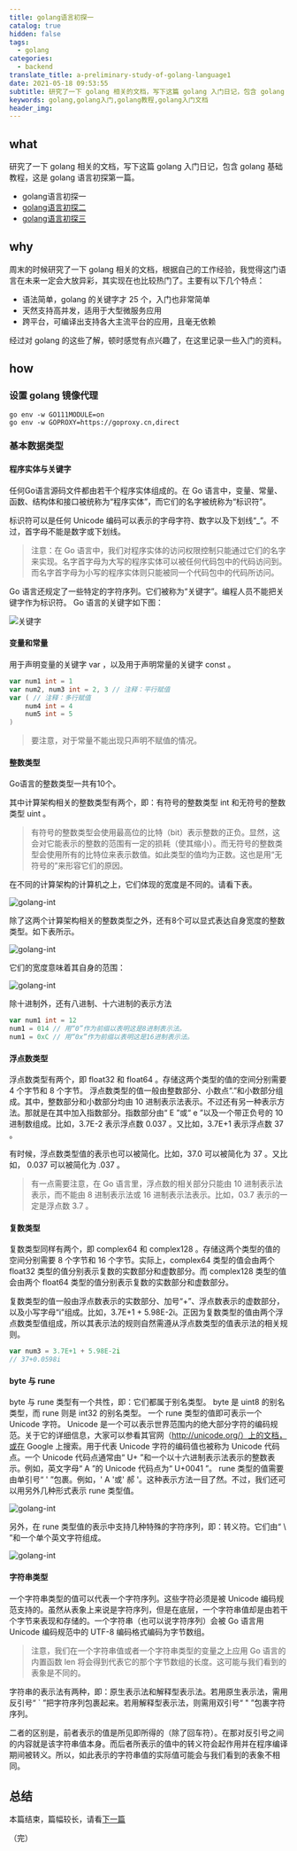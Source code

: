 ```yaml
---
title: golang语言初探一
catalog: true
hidden: false
tags:
  - golang
categories:
  - backend
translate_title: a-preliminary-study-of-golang-language1
date: 2021-05-18 09:53:55
subtitle: 研究了一下 golang 相关的文档，写下这篇 golang 入门日记，包含 golang 基础教程，这是 golang 语言初探第一篇
keywords: golang,golang入门,golang教程,golang入门文档
header_img:
---
```


## what
研究了一下 golang 相关的文档，写下这篇 golang 入门日记，包含 golang 基础教程，这是 golang 语言初探第一篇。

- golang语言初探一
- [golang语言初探二](/backend/a-preliminary-study-of-golang-language2.html)
- [golang语言初探三](/backend/a-preliminary-study-of-golang-language3.html)

## why
周末的时候研究了一下 golang 相关的文档，根据自己的工作经验，我觉得这门语言在未来一定会大放异彩，其实现在也比较热门了。主要有以下几个特点：

- 语法简单，golang 的关键字才 25 个，入门也非常简单
- 天然支持高并发，适用于大型微服务应用
- 跨平台，可编译出支持各大主流平台的应用，且毫无依赖

经过对 golang 的这些了解，顿时感觉有点兴趣了，在这里记录一些入门的资料。

## how

### 设置 golang 镜像代理
```
go env -w GO111MODULE=on
go env -w GOPROXY=https://goproxy.cn,direct
```

### 基本数据类型

#### 程序实体与关键字
任何Go语言源码文件都由若干个程序实体组成的。在 Go 语言中，变量、常量、函数、结构体和接口被统称为“程序实体”，而它们的名字被统称为“标识符”。

标识符可以是任何 Unicode 编码可以表示的字母字符、数字以及下划线“_”。不过，首字母不能是数字或下划线。

> 注意：在 Go 语言中，我们对程序实体的访问权限控制只能通过它们的名字来实现。名字首字母为大写的程序实体可以被任何代码包中的代码访问到。而名字首字母为小写的程序实体则只能被同一个代码包中的代码所访问。 

Go 语言还规定了一些特定的字符序列。它们被称为“关键字”。编程人员不能把关键字作为标识符。 Go 语言的关键字如下图：

![关键字](/img/blog_img/golang-vars.jpeg)
#### 变量和常量
用于声明变量的关键字 var ，以及用于声明常量的关键字 const 。
```go
var num1 int = 1 
var num2, num3 int = 2, 3 // 注释：平行赋值    
var ( // 注释：多行赋值
    num4 int = 4
    num5 int = 5
)
```
> 要注意，对于常量不能出现只声明不赋值的情况。
#### 整数类型
Go语言的整数类型一共有10个。
  
其中计算架构相关的整数类型有两个，即：有符号的整数类型 int 和无符号的整数类型 uint 。
> 有符号的整数类型会使用最高位的比特（bit）表示整数的正负。显然，这会对它能表示的整数的范围有一定的损耗（使其缩小）。而无符号的整数类型会使用所有的比特位来表示数值。如此类型的值均为正数。这也是用“无符号的”来形容它们的原因。

在不同的计算架构的计算机之上，它们体现的宽度是不同的。请看下表。

![golang-int](/img/blog_img/golang-int.jpeg)

除了这两个计算架构相关的整数类型之外，还有8个可以显式表达自身宽度的整数类型。如下表所示。  

![golang-int](/img/blog_img/golang-moreint.jpeg)

它们的宽度意味着其自身的范围：

![golang-int](/img/blog_img/golang-int-desc.jpeg)

除十进制外，还有八进制、十六进制的表示方法
```go
var num1 int = 12
num1 = 014 // 用“0”作为前缀以表明这是8进制表示法。
num1 = 0xC // 用“0x”作为前缀以表明这是16进制表示法。
```
#### 浮点数类型
浮点数类型有两个，即 float32 和 float64 。存储这两个类型的值的空间分别需要 4 个字节和 8 个字节。 
浮点数类型的值一般由整数部分、小数点“.”和小数部分组成。其中，整数部分和小数部分均由 10 进制表示法表示。不过还有另一种表示方法。那就是在其中加入指数部分。指数部分由“ E ”或“ e ”以及一个带正负号的 10 进制数组成。比如，3.7E-2 表示浮点数 0.037 。又比如，3.7E+1 表示浮点数 37 。
  
有时候，浮点数类型值的表示也可以被简化。比如，37.0 可以被简化为 37 。又比如， 0.037 可以被简化为 .037 。

> 有一点需要注意，在 Go 语言里，浮点数的相关部分只能由 10 进制表示法表示，而不能由 8 进制表示法或 16 进制表示法表示。比如，03.7 表示的一定是浮点数 3.7 。
#### 复数类型
复数类型同样有两个，即 complex64 和 complex128 。存储这两个类型的值的空间分别需要 8 个字节和 16 个字节。实际上，complex64 类型的值会由两个 float32 类型的值分别表示复数的实数部分和虚数部分。而 complex128 类型的值会由两个 float64 类型的值分别表示复数的实数部分和虚数部分。
  
复数类型的值一般由浮点数表示的实数部分、加号“+”、浮点数表示的虚数部分，以及小写字母“i”组成。比如，3.7E+1 + 5.98E-2i。正因为复数类型的值由两个浮点数类型值组成，所以其表示法的规则自然需遵从浮点数类型的值表示法的相关规则。
```go
var num3 = 3.7E+1 + 5.98E-2i
// 37+0.0598i
```
#### byte 与 rune

byte 与 rune 类型有一个共性，即：它们都属于别名类型。 byte 是 uint8 的别名类型，而 rune 则是 int32 的别名类型。
一个 rune 类型的值即可表示一个 Unicode 字符。 Unicode 是一个可以表示世界范围内的绝大部分字符的编码规范。关于它的详细信息，大家可以参看其官网（http://unicode.org/）上的文档，或在 Google 上搜索。用于代表 Unicode 字符的编码值也被称为 Unicode 代码点。一个 Unicode 代码点通常由“ U+ ”和一个以十六进制表示法表示的整数表示。例如，英文字母“ A ”的 Unicode 代码点为“ U+0041 ”。
rune 类型的值需要由单引号“ ' ”包裹。例如，' A '或' 郝 '。这种表示方法一目了然。不过，我们还可以用另外几种形式表示 rune 类型值。

![golang-int](/img/blog_img/golang-rune.jpeg)

另外，在 rune 类型值的表示中支持几种特殊的字符序列，即：转义符。它们由“ \ ”和一个单个英文字符组成。

![golang-int](/img/blog_img/golang-rune2.jpeg)

#### 字符串类型
一个字符串类型的值可以代表一个字符序列。这些字符必须是被 Unicode 编码规范支持的。虽然从表象上来说是字符序列，但是在底层，一个字符串值却是由若干个字节来表现和存储的。一个字符串（也可以说字符序列）会被 Go 语言用 Unicode 编码规范中的 UTF-8 编码格式编码为字节数组。

> 注意，我们在一个字符串值或者一个字符串类型的变量之上应用 Go 语言的内置函数 len 将会得到代表它的那个字节数组的长度。这可能与我们看到的表象是不同的。

字符串的表示法有两种，即：原生表示法和解释型表示法。若用原生表示法，需用反引号“ ` ”把字符序列包裹起来。若用解释型表示法，则需用双引号“ " ”包裹字符序列。

二者的区别是，前者表示的值是所见即所得的（除了回车符）。在那对反引号之间的内容就是该字符串值本身。而后者所表示的值中的转义符会起作用并在程序编译期间被转义。所以，如此表示的字符串值的实际值可能会与我们看到的表象不相同。

## 总结

本篇结束，篇幅较长，请看[下一篇](/backend/a-preliminary-study-of-golang-language2.html)

（完）